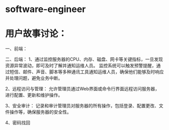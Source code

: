 # software-engineer


# 用户故事讨论：
一、前端：








二、后端：
1、通过监控服务器的CPU、内存、磁盘、网卡等关键指标，一旦发现资源异常波动，即可及时了解并通知运维人员。
监控系统可以触发预警提醒，通过短信、邮件、声音、脚本等多种通讯工具通知运维人员，确保他们能够及时响应并处理问题，避免业务中断。

2、远程访问与管理：
允许管理员通过Web界面或命令行界面远程访问服务器，进行配置、更新和维护操作。

3、安全审计：
记录和审计管理员对服务器的所有操作，包括登录、配置更改、文件操作等，确保服务器的安全性。

4、密码找回